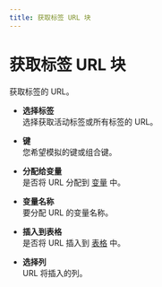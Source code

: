 ```yaml
---
title: 获取标签 URL 块
---
```


# 获取标签 URL 块

获取标签的 URL。

- **选择标签** <br>
	选择获取活动标签或所有标签的 URL。

- **键** <br>
	您希望模拟的键或组合键。

- **分配给变量** <br>
	是否将 URL 分配到 [变量](../workflow/variables.md) 中。

- **变量名称** <br>
	要分配 URL 的变量名称。

- **插入到表格** <br>
	是否将 URL 插入到 [表格](../workflow/table.md) 中。

- **选择列** <br>
	URL 将插入的列。